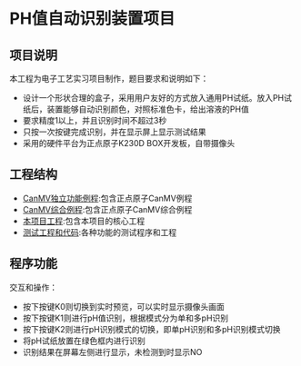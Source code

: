 # PH值自动识别装置项目


## 项目说明
本工程为电子工艺实习项目制作，题目要求和说明如下：
- 设计一个形状合理的盒子，采用用户友好的方式放入通用PH试纸。放入PH试纸后，装置能够自动识别颜色，对照标准色卡，给出溶液的PH值
- 要求精度1以上，并且识别时间不超过3秒
- 只按一次按键完成识别，并在显示屏上显示测试结果
- 采用的硬件平台为正点原子K230D BOX开发板，自带摄像头

## 工程结构

- [CanMV独立功能例程](./CanMV_examples/):包含正点原子CanMV例程
- [CanMV综合例程](./CanMV_examples_all_in_one/):包含正点原子CanMV综合例程
- [本项目工程](./main_project/):包含本项目的核心工程
- [测试工程和代码](./models_test/):各种功能的测试程序和工程

## 程序功能

交互和操作：
- 按下按键K0则切换到实时预览，可以实时显示摄像头画面
- 按下按键K1则进行pH值识别，根据模式分为单和多pH识别
- 按下按键K2则进行pH识别模式的切换，即单pH识别和多pH识别模式切换
- 将pH试纸放置在绿色框内进行识别
- 识别结果在屏幕左侧进行显示，未检测到时显示NO



